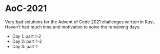 # AoC-2021
Very bad solutions for the Advent of Code 2021 challenges wirtten in Rust. Haven't had much time and motivation to solve the remaining days.
- Day 1: part 1-2
- Day 2: part 1-2
- Day 3: part 1
